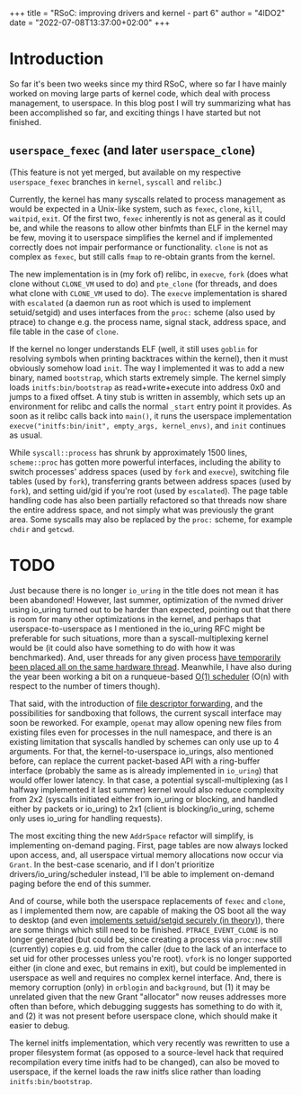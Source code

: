 +++
title = "RSoC: improving drivers and kernel - part 6"
author = "4lDO2"
date = "2022-07-08T13:37:00+02:00"
+++

# Introduction

So far it's been two weeks since my third RSoC, where so far I have mainly
worked on moving large parts of kernel code, which deal with process
management, to userspace. In this blog post I will try summarizing what has
been accomplished so far, and exciting things I have started but not finished.

## `userspace_fexec` (and later `userspace_clone`)

(This feature is not yet merged, but available on my respective
`userspace_fexec` branches in `kernel`, `syscall` and `relibc`.)

Currently, the kernel has many syscalls related to process management as would
be expected in a Unix-like system, such as `fexec`, `clone`, `kill`, `waitpid`,
`exit`. Of the first two, `fexec` inherently is not as general as it could be,
and while the reasons to allow other binfmts than ELF in the kernel may be few,
moving it to userspace simplifies the kernel and if implemented correctly does
not impair performance or functionality. `clone` is not as complex as `fexec`,
but still calls `fmap` to re-obtain grants from the kernel.

The new implementation is in (my fork of) relibc, in `execve`, `fork` (does
what clone without `CLONE_VM` used to do) and `pte_clone` (for threads, and
does what clone with `CLONE_VM` used to do). The `execve` implementation is
shared with `escalated` (a daemon run as root which is used to implement
setuid/setgid) and uses interfaces from the `proc:` scheme (also used by
ptrace) to change e.g. the process name, signal stack, address space, and file
table in the case of `clone`.

If the kernel no longer understands ELF (well, it still uses `goblin` for
resolving symbols when printing backtraces within the kernel), then it must
obviously somehow load `init`. The way I implemented it was to add a new
binary, named `bootstrap`, which starts extremely simple. The kernel simply
loads `initfs:bin/bootstrap` as read+write+execute into address 0x0 and jumps
to a fixed offset. A tiny stub is written in assembly, which sets up an
environment for relibc and calls the normal `_start` entry point it provides.
As soon as it relibc calls back into `main()`, it runs the userspace
implementation `execve("initfs:bin/init", empty_args, kernel_envs)`, and `init`
continues as usual.

While `syscall::process` has shrunk by approximately 1500 lines, `scheme::proc`
has gotten more powerful interfaces, including the ability to switch processes'
address spaces (used by `fork` and `execve`), switching file tables (used by
`fork`), transferring grants between address spaces (used by `fork`), and
setting uid/gid if you're root (used by `escalated`). The page table handling
code has also been partially refactored so that threads now share the entire
address space, and not simply what was previously the grant area. Some syscalls
may also be replaced by the `proc:` scheme, for example `chdir` and `getcwd`.

# TODO

Just because there is no longer `io_uring` in the title does not mean it has
been abandoned! However, last summer, optimization of the nvmed driver using
io_uring turned out to be harder than expected, pointing out that there is room
for many other optimizations in the kernel, and perhaps that
userspace-to-userspace as I mentioned in the io_uring RFC might be preferable
for such situations, more than a syscall-multiplexing kernel would be (it could
also have something to do with how it was benchmarked). And, user threads for
any given process [have temporarily been placed all on the same hardware
thread](https://gitlab.redox-os.org/redox-os/kernel/-/commit/4f259e358915fc192785595f05889d29105f3a64).
Meanwhile, I have also during the year been working a bit on a runqueue-based
[O(1)
scheduler](https://gitlab.redox-os.org/4lDO2/kernel/-/tree/improved-scheduling)
(O(n) with respect to the number of timers though).

That said, with the introduction of [file descriptor
forwarding](https://gitlab.redox-os.org/4lDO2/rfcs/-/blob/scheme-forward-fds/text/0000-scheme-forward-fds.md),
and the possibilities for sandboxing that follows, the current syscall
interface may soon be reworked. For example, `openat` may allow opening new
files from existing files even for processes in the null namespace, and there
is an existing limitation that syscalls handled by schemes can only use up to 4
arguments. For that, the kernel-to-userspace io_urings, also mentioned before,
can replace the current packet-based API with a ring-buffer interface (probably
the same as is already implemented in `io_uring`) that would offer lower
latency. In that case, a potential syscall-multiplexing (as I halfway
implemented it last summer) kernel would also reduce complexity from 2x2
(syscalls initiated either from io_uring or blocking, and handled either by
packets or io_uring) to 2x1 (client is blocking/io_uring, scheme only uses
io_uring for handling requests).

The most exciting thing the new `AddrSpace` refactor will simplify, is
implementing on-demand paging. First, page tables are now always locked upon
access, and, all userspace virtual memory allocations now occur via `Grant`. In
the best-case scenario, and if I don't prioritize drivers/io_uring/scheduler
instead, I'll be able to implement on-demand paging before the end of this summer.

And of course, while both the userspace replacements of `fexec` and `clone`, as
I implemented them now, are capable of making the OS boot all the way to
desktop (and even [implements setuid/setgid securely (in
theory)](https://gitlab.redox-os.org/redox-os/escalated)), there are some
things which still need to be finished. `PTRACE_EVENT_CLONE` is no longer
generated (but could be, since creating a process via `proc:new` still
(currently) copies e.g. uid from the caller (due to the lack of an interface to
set uid for other processes unless you're root). `vfork` is no longer supported
either (in clone and exec, but remains in exit), but could be implemented in
userspace as well and requires no complex kernel interface. And, there is
memory corruption (only) in `orblogin` and `background`, but (1) it may be
unrelated given that the new Grant "allocator" now reuses addresses more often
than before, which debugging suggests has something to do with it, and (2) it
was not present before userspace clone, which should make it easier to debug.

The kernel initfs implementation, which very recently was rewritten to use a
proper filesystem format (as opposed to a source-level hack that required
recompilation every time initfs had to be changed), can also be moved to
userspace, if the kernel loads the raw initfs slice rather than loading
`initfs:bin/bootstrap`.
